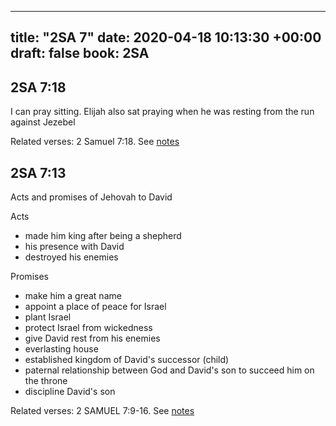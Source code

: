 
---
title: "2SA 7"
date: 2020-04-18 10:13:30 +00:00
draft: false
book: 2SA
---

## 2SA 7:18

I can pray sitting. Elijah also sat praying when he was resting from the run against Jezebel

Related verses: 2 Samuel 7:18. See [notes](https://my.bible.com/notes/3410378603253981799)


## 2SA 7:13

Acts and promises of Jehovah to David

Acts
- made him king after being a shepherd
- his presence with David
- destroyed his enemies


Promises
- make him a great name
- appoint a place of peace for Israel
- plant Israel
- protect Israel from wickedness 
- give David rest from his enemies
- everlasting house
- established kingdom of David's successor (child)
- paternal relationship between God and David's son to succeed him on the throne
- discipline David's son

Related verses: 2 SAMUEL 7:9-16. See [notes](https://my.bible.com/notes/2642755956522083148)

